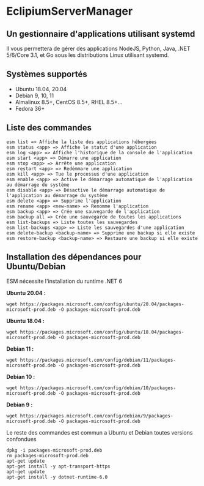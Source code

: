 # EclipiumServerManager
## Un gestionnaire d'applications utilisant systemd
Il vous permettera de gérer des applications NodeJS, Python, Java, .NET 5/6/Core 3.1, et Go sous les distributions Linux utilisant systemd.

## Systèmes supportés
- Ubuntu 18.04, 20.04
- Debian 9, 10, 11
- Almalinux 8.5+, CentOS 8.5+, RHEL 8.5+...
- Fedora 36+

## Liste des commandes

```
esm list => Affiche la liste des applications hébergées
esm status <app> => Affiche le statut d'une application
esm log <app> => Affiche l'historique de la console de l'application
esm start <app> => Démarre une application
esm stop <app> => Arrête une application
esm restart <app> => Redémmare une application
esm kill <app> => Tue le processus d'une application
esm enable <app> => Active le démarrage automatique de l'application au démarrage du système
esm disable <app> => Désactive le démarrage automatique de l'application au démarrage du système
esm delete <app> => Supprime l'application
esm rename <app> <new-name> => Renomme l'application
esm backup <app> => Crée une sauvegarde de l'application
esm backup all => Crée une sauvegarde de toutes les applications
esm list-backups => Liste toutes les sauvegardes
esm list-backups <app> => Liste les sauvegardes d'une application
esm delete-backup <backup-name> => Supprime une backup si elle existe
esm restore-backup <backup-name> => Restaure une backup si elle existe

```

## Installation des dépendances pour Ubuntu/Debian

ESM nécessite l'installation du runtime .NET 6

**Ubuntu 20.04 :**

``wget https://packages.microsoft.com/config/ubuntu/20.04/packages-microsoft-prod.deb -O packages-microsoft-prod.deb``

**Ubuntu 18.04 :**

``wget https://packages.microsoft.com/config/ubuntu/18.04/packages-microsoft-prod.deb -O packages-microsoft-prod.deb``

**Debian 11 :**

``wget https://packages.microsoft.com/config/debian/11/packages-microsoft-prod.deb -O packages-microsoft-prod.deb``

**Debian 10 :**

``wget https://packages.microsoft.com/config/debian/10/packages-microsoft-prod.deb -O packages-microsoft-prod.deb``

**Debian 9 :**

``wget https://packages.microsoft.com/config/debian/9/packages-microsoft-prod.deb -O packages-microsoft-prod.deb``

Le reste des commandes est commun a Ubuntu et Debian toutes versions confondues

```
dpkg -i packages-microsoft-prod.deb
rm packages-microsoft-prod.deb
apt-get update
apt-get install -y apt-transport-https
apt-get update
apt-get install -y dotnet-runtime-6.0
```
